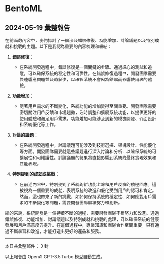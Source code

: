 # BentoML

## 2024-05-19 彙整報告

在前面的內容中，我們探討了一個涉及錯誤修復、功能增加、討論議題以及特別成就和挑戰的主題。以下是我認為重要的內容梳理和總結：



1. **錯誤修復**：

   - 在系統開發過程中，錯誤修復是一個關鍵的步驟。通過細心的測試和追蹤，可以確保系統的穩定性和可靠性。在錯誤修復過程中，開發團隊需要快速響應問題並及時解決，以確保系統不會因為錯誤而影響使用者的體驗。



2. **功能增加**：

   - 隨著用戶需求的不斷變化，系統功能的增加變得至關重要。開發團隊需要密切關注用戶反饋和市場趨勢，及時調整和擴展系統功能，以提供更好的使用體驗和滿足用戶需求。功能增加可能涉及到新的模塊開發、介面設計和系統優化等工作。



3. **討論的議題**：

   - 在系統開發過程中，討論議題可能涉及到技術選擇、架構設計、性能優化等方面。開發團隊需要就這些議題進行深入討論和分析，以確保系統的可擴展性和可維護性。討論議題的結果將直接影響到系統的最終實現效果和性能表現。



4. **特別提到的成就或挑戰**：

   - 在前述內容中，特別提到了系統的新功能上線和用戶反饋的積極回應。這被視為一個重要的成就，表明系統的改進和優化受到用戶的認可和肯定。然而，這也帶來了新的挑戰，如如何保持系統的穩定性、如何應對用戶需求的不斷變化等問題，需要開發團隊繼續努力和創新。



總的來說，系統開發是一個持續不斷的過程，需要開發團隊不斷努力和改進。通過錯誤修復、功能增加、討論議題以及特別成就和挑戰的處理，可以確保系統的健康發展和用戶滿意度的提升。在這個過程中，專業知識和團隊合作至關重要，只有通過不斷學習和改進，才能打造出更好的產品和服務。



---



本日共彙整郵件： 0 封



以上報告由 OpenAI GPT-3.5 Turbo 模型自動生成。